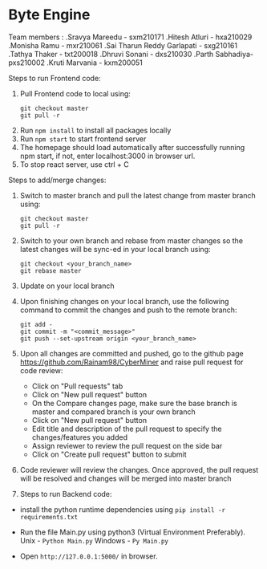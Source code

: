 # Byte Engine
  Team members :
        .Sravya Mareedu - sxm210171
        .Hitesh Atluri - hxa210029
        .Monisha Ramu - mxr210061
        .Sai Tharun Reddy Garlapati -  sxg210161
        .Tathya Thaker - txt200018
        .Dhruvi Sonani - dxs210030
        .Parth Sabhadiya-  pxs210002
        .Kruti Marvania - kxm200051


Steps to run Frontend code:
1. Pull Frontend code to local using:
    ```
    git checkout master
    git pull -r
    ```
2. Run `npm install` to install all packages locally
3. Run `npm start` to start frontend server
4. The homepage should load automatically after successfully running npm start, if not, enter localhost:3000 in browser url.
5. To stop react server, use ctrl + C

Steps to add/merge changes:
1. Switch to master branch and pull the latest change from master branch using:
    ```
    git checkout master
    git pull -r
    ```
2. Switch to your own branch and rebase from master changes so the latest changes will be sync-ed in your local branch using:
    ```
    git checkout <your_branch_name>
    git rebase master
    ```
3. Update on your local branch
4. Upon finishing changes on your local branch, use the following command to commit the changes and push to the remote branch:
    ```
    git add -
    git commit -m "<commit_message>"
    git push --set-upstream origin <your_branch_name>
    ```

5. Upon all changes are committed and pushed, go to the github page https://github.com/Rainam98/CyberMiner and raise pull request for code review:
    - Click on "Pull requests" tab
    - Click on "New pull request" button
    - On the Compare changes page, make sure the base branch is master and compared branch is your own branch
    - Click on "New pull request" button
    - Edit title and description of the pull request to specify the changes/features you added
    - Assign reviewer to review the pull request on the side bar
    - Click on "Create pull request" button to submit
6. Code reviewer will review the changes. Once approved, the pull request will be resolved and changes will be merged into master branch

7. Steps to run Backend code:

 - install the python runtime dependencies using
        `pip install -r requirements.txt`

 - Run the file Main.py using python3 (Virtual Environment Preferably).
        Unix - `Python Main.py`
        Windows - `Py Main.py`

 - Open `http://127.0.0.1:5000/` in browser. 

